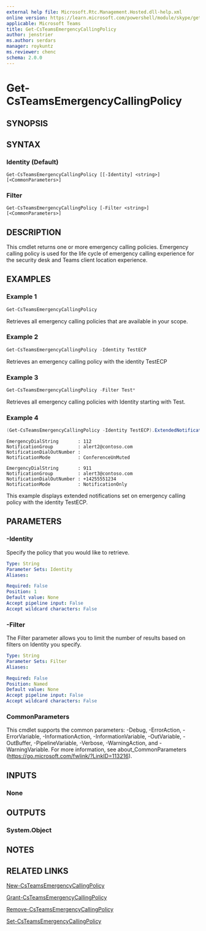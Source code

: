 ```yaml
---
external help file: Microsoft.Rtc.Management.Hosted.dll-help.xml
online version: https://learn.microsoft.com/powershell/module/skype/get-csteamsemergencycallingpolicy
applicable: Microsoft Teams
title: Get-CsTeamsEmergencyCallingPolicy
author: jenstrier
ms.author: serdars
manager: roykuntz
ms.reviewer: chenc
schema: 2.0.0
---
```


# Get-CsTeamsEmergencyCallingPolicy

## SYNOPSIS

## SYNTAX

### Identity (Default)
```
Get-CsTeamsEmergencyCallingPolicy [[-Identity] <string>] [<CommonParameters>]
```

### Filter
```
Get-CsTeamsEmergencyCallingPolicy [-Filter <string>] [<CommonParameters>]
```

## DESCRIPTION
This cmdlet returns one or more emergency calling policies. Emergency calling policy is used for the life cycle of emergency calling experience for the security desk and Teams client location experience.

## EXAMPLES

### Example 1
```powershell
Get-CsTeamsEmergencyCallingPolicy
```

Retrieves all emergency calling policies that are available in your scope.

### Example 2
```powershell
Get-CsTeamsEmergencyCallingPolicy -Identity TestECP
```

Retrieves an emergency calling policy with the identity TestECP

### Example 3
```powershell
Get-CsTeamsEmergencyCallingPolicy -Filter Test*
```

Retrieves all emergency calling policies with Identity starting with Test.

### Example 4
```powershell
(Get-CsTeamsEmergencyCallingPolicy -Identity TestECP).ExtendedNotifications
```
```output
EmergencyDialString       : 112
NotificationGroup         : alert2@contoso.com
NotificationDialOutNumber :
NotificationMode          : ConferenceUnMuted

EmergencyDialString       : 911
NotificationGroup         : alert3@contoso.com
NotificationDialOutNumber : +14255551234
NotificationMode          : NotificationOnly
```

This example displays extended notifications set on emergency calling policy with the identity TestECP.

## PARAMETERS

### -Identity
Specify the policy that you would like to retrieve.

```yaml
Type: String
Parameter Sets: Identity
Aliases:

Required: False
Position: 1
Default value: None
Accept pipeline input: False
Accept wildcard characters: False
```

### -Filter
The Filter parameter allows you to limit the number of results based on filters on Identity you specify.

```yaml
Type: String
Parameter Sets: Filter
Aliases:

Required: False
Position: Named
Default value: None
Accept pipeline input: False
Accept wildcard characters: False
```

### CommonParameters
This cmdlet supports the common parameters: -Debug, -ErrorAction, -ErrorVariable, -InformationAction, -InformationVariable, -OutVariable, -OutBuffer, -PipelineVariable, -Verbose, -WarningAction, and -WarningVariable. For more information, see about_CommonParameters (https://go.microsoft.com/fwlink/?LinkID=113216).

## INPUTS

### None

## OUTPUTS

### System.Object
## NOTES

## RELATED LINKS

[New-CsTeamsEmergencyCallingPolicy](New-CsTeamsEmergencyCallingPolicy.md)

[Grant-CsTeamsEmergencyCallingPolicy](Grant-CsTeamsEmergencyCallingPolicy.md)

[Remove-CsTeamsEmergencyCallingPolicy](Remove-CsTeamsEmergencyCallingPolicy.md)

[Set-CsTeamsEmergencyCallingPolicy](Set-CsTeamsEmergencyCallingPolicy.md)
